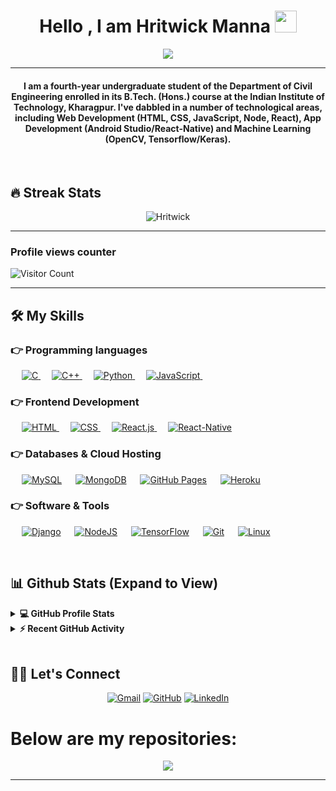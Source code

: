 
<h1 align="center">Hello , I am Hritwick Manna <img src="https://media.giphy.com/media/hvRJCLFzcasrR4ia7z/giphy.gif" width="35"></h1>
<p align="center">
  <a href="https://github.com/DenverCoder1/readme-typing-svg"><img src="https://readme-typing-svg.herokuapp.com?lines=Civil+Engineering+Student+IITKGP;Full-Stack+Web+Developer;Data-Science+|+ML+|+Deep+Learning;&center=true&width=500&height=50"></a>
</p>
<hr/>
<h4 align="center">I am a fourth-year undergraduate student of the Department of Civil Engineering enrolled in its B.Tech. (Hons.) course at the Indian Institute of Technology, Kharagpur. I've dabbled in a number of technological areas, including Web Development (HTML, CSS, JavaScript, Node, React), App Development (Android Studio/React-Native) and Machine Learning (OpenCV, Tensorflow/Keras).</h4>
<br>
<!-- <p align="center"> <img src="https://komarev.com/ghpvc/?username=Gitanjit&label=Profile%20views&color=0e75b6&style=plastic" alt="Gitanjit" /> </p> -->


## 🔥 Streak Stats
<p align="center"><img src="https://github-readme-streak-stats.herokuapp.com/?user=hritwickmanna&theme=algolia" alt="Hritwick"  /></p>

---
### Profile views counter
![Visitor Count](https://profile-counter.glitch.me/{hritwickmanna}/count.svg)


---

## 🛠️ My Skills

### 👉 Programming languages

<p align="left"> 
  &emsp; 
  <a href="https://www.cprogramming.com/" target="_blank"> 
    <img alt="C" src="https://img.shields.io/badge/C%20-%232370ED.svg?logo=c&logoColor=white">
  </a> 
  &emsp;
  <a href="https://www.w3schools.com/cpp/" target="_blank"> 
    <img alt="C++" src="https://img.shields.io/badge/C++%20-%2300599C.svg?logo=c%2B%2B&logoColor=white">
  </a> 
  &emsp;
   <a href="https://www.python.org" target="_blank">
    <img alt="Python" src="https://img.shields.io/badge/Python%20-%2314354C.svg?logo=python&logoColor=white">
  </a>
  &emsp;
   <a href="https://developer.mozilla.org/en-US/docs/Web/JavaScript" target="_blank"> 
     <img alt="JavaScript" src="https://img.shields.io/badge/JavaScript%20-%23F7DF1E.svg?logo=javascript&logoColor=black">
   </a>
  &emsp;
</p>

### 👉 Frontend Development
<p align="left"> 
  &emsp; 
  <a href="https://www.w3.org/html/" target="_blank"> 
   <img alt="HTML" src="https://img.shields.io/badge/HTML5%20-%23E34F26.svg?logo=html5&logoColor=white">
  </a>   
  &emsp;
  <a href="https://www.w3schools.com/css/" target="_blank">
    <img alt="CSS" src="https://img.shields.io/badge/CSS%20-%231572B6.svg?logo=css3&logoColor=white">
  </a> 
   &emsp;
  <a href="https://reactjs.org/" target="_blank"> 
    <img alt="React.js" src="https://img.shields.io/badge/-ReactJs-61DAFB?logo=react&logoColor=white&style=flat-square">
  </a>
  &emsp;
  <a href="https://reactnative.dev/" target="_blank">
    <img alt="React-Native" src="https://img.shields.io/badge/react_native-%2320232a.svg?style=for-the-badge&logo=react&logoColor=%2361DAFB">
  </a>	
</p>

### 👉 Databases & Cloud Hosting
<p align="left">
  &emsp;
    <a href="https://www.mysql.com/"><img alt="MySQL" src="https://img.shields.io/badge/MySQL-%2300f.svg?style=flat&llogo=mysql&logoColor=white"></a>
  &emsp;
    <a href="https://www.mongodb.com/"> <img alt="MongoDB" src ="https://img.shields.io/badge/MongoDB-%234ea94b.svg?style=for-the-badge&logo=mongodb&logoColor=white"/></a>
  &emsp;
    <a href="https://www.github.com"><img alt="GitHub Pages" src="https://img.shields.io/badge/GitHub%20Pages-%23327FC7.svg?style=flat&llogo=github&logoColor=white"></a>	
 &emsp;
    <a href="https://devcenter.heroku.com/start"><img alt="Heroku" src="https://www.herokucdn.com/deploy/button.png"></a>	
 </p>
  

 ### 👉 Software & Tools
 
<p>
  &emsp;
    <a href="#"><img alt="Django" src="https://img.shields.io/badge/django-%23092E20.svg?style=for-the-badge&logo=django&logoColor=white"/></a>
  &emsp;
    <a href="#"><img alt="NodeJS" src="https://img.shields.io/badge/node.js-%2343853D.svg?style=for-the-badge&logo=node-dot-js&logoColor=white"/></a>
  &emsp;
    <a href="#"><img alt="TensorFlow" src="https://img.shields.io/badge/TensorFlow-%23FF6F00.svg?style=for-the-badge&logo=TensorFlow&logoColor=white" /></a>
  &emsp;
    <a href="#"><img alt="Git" src="https://img.shields.io/badge/Git%20-%23F05033.svg?logo=git&logoColor=white"></a>
  &emsp;
    <a href="#"><img alt="Linux" src="https://img.shields.io/badge/Linux-FCC624?style=flat&logo=linux&logoColor=black"></a>




</p>

<br/>

## 📊 Github Stats (Expand to View) 


<details> 
  <summary><b>💻 GitHub Profile Stats</b></summary>
  <br/>
  <p align="center">
    <a href="https://github.com/anuraghazra/github-readme-stats"><img alt="Hritwick's Github Stats" src="https://github-readme-stats.vercel.app/api?username=hritwickmanna&show_icons=true&count_private=true&theme=algolia" height="192px"/></a>
<br/>
  &nbsp;
	  <img src="https://github-readme-stats.vercel.app/api/top-langs?username=hritwickmanna&show_icons=true&locale=en&layout=compact&theme=algolia" alt="Hritwick Manna" height="192px"/>
  <br/>
  <b>Note:</b> Top languages is only a metric of the languages my public code consists of and doesn't reflect experience or skill level.
  </p>
</details>


<details>
  <summary><b>⚡ Recent GitHub Activity</b></summary>
  <br/>
   <a href="https://github.com/hritwickmanna"><img alt="Hritwick's Activity Graph" src="https://activity-graph.herokuapp.com/graph?username=hritwickmanna&custom_title=Hritwick%20Manna's%20Contribution%20Graph&theme=react-dark" /></a>
  <br/>

</details>

<br/>

## 🙋‍♀️ Let's Connect
<p align="center">
<!--   <a href=""><img src="https://img.icons8.com/bubbles/50/000000/web.png" alt="Website"/></a> -->
	<a href="mailto:hritwick.manna24@gmail.com"><img src="https://img.icons8.com/bubbles/50/000000/gmail.png" alt="Gmail"/></a>
	<a href="https://github.com/hritwickmanna"><img src="https://img.icons8.com/bubbles/50/000000/github.png" alt="GitHub"/></a>
	<a href="https://www.linkedin.com/in/hritwickmanna/"><img src="https://img.icons8.com/bubbles/50/000000/linkedin.png" alt="LinkedIn"/></a>
</p>

# Below are my repositories:

<div align="center">
<img align="center" src="https://emoji.gg/assets/emoji/7524_this_animated_bottom.gif">
 </div>

<hr/>










